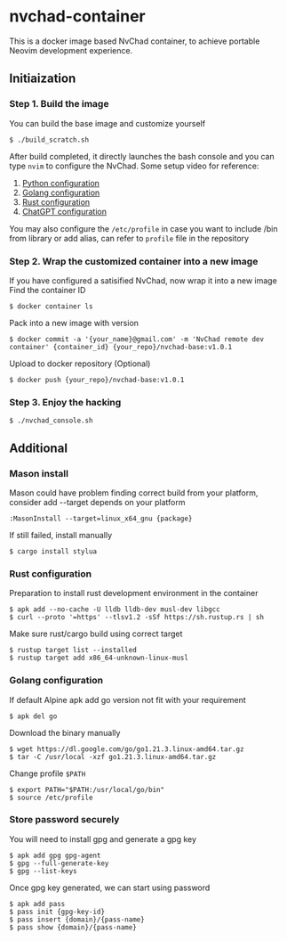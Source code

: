 # nvchad-container

This is a docker image based NvChad container, to achieve portable Neovim development experience.

## Initiaization

### Step 1. Build the image

You can build the base image and customize yourself

    $ ./build_scratch.sh

After build completed, it directly launches the bash console and you can type `nvim` to configure the NvChad.
Some setup video for reference: 

1. [Python configuration](https://www.youtube.com/watch?v=4BnVeOUeZxc&list=PL05iK6gnYad1sb4iQyqsim_Jc_peZdNXf&index=4)
2. [Golang configuration](https://www.youtube.com/watch?v=i04sSQjd-qo&list=PL05iK6gnYad1sb4iQyqsim_Jc_peZdNXf&index=3)
3. [Rust configuration](https://www.youtube.com/watch?v=mh_EJhH49Ms&list=PL05iK6gnYad1sb4iQyqsim_Jc_peZdNXf&index=2)
4. [ChatGPT configuration](https://www.youtube.com/watch?v=7k0KZsheLP4&list=PL05iK6gnYad1sb4iQyqsim_Jc_peZdNXf&index=5)

You may also configure the `/etc/profile` in case you want to include /bin from library or add alias, can refer to `profile` file in the repository

### Step 2. Wrap the customized container into a new image

If you have configured a satisified NvChad, now wrap it into a new image
Find the container ID

    $ docker container ls

Pack into a new image with version

    $ docker commit -a '{your_name}@gmail.com' -m 'NvChad remote dev container' {container_id} {your_repo}/nvchad-base:v1.0.1

Upload to docker repository (Optional)

    $ docker push {your_repo}/nvchad-base:v1.0.1

### Step 3. Enjoy the hacking

    $ ./nvchad_console.sh


## Additional

### Mason install

Mason could have problem finding correct build from your platform, consider add --target depends on your platform

    :MasonInstall --target=linux_x64_gnu {package}

If still failed, install manually

    $ cargo install stylua


### Rust configuration

Preparation to install rust development environment in the container

    $ apk add --no-cache -U lldb lldb-dev musl-dev libgcc
    $ curl --proto '=https' --tlsv1.2 -sSf https://sh.rustup.rs | sh

Make sure rust/cargo build using correct target

    $ rustup target list --installed
    $ rustup target add x86_64-unknown-linux-musl

### Golang configuration

If default Alpine apk add go version not fit with your requirement

    $ apk del go

Download the binary manually

    $ wget https://dl.google.com/go/go1.21.3.linux-amd64.tar.gz
    $ tar -C /usr/local -xzf go1.21.3.linux-amd64.tar.gz

Change profile `$PATH`

    $ export PATH="$PATH:/usr/local/go/bin"
    $ source /etc/profile

### Store password securely

You will need to install gpg and generate a gpg key

    $ apk add gpg gpg-agent
    $ gpg --full-generate-key
    $ gpg --list-keys

Once gpg key generated, we can start using password

    $ apk add pass
    $ pass init {gpg-key-id}
    $ pass insert {domain}/{pass-name}
    $ pass show {domain}/{pass-name}
